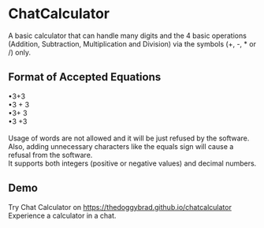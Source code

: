 # ChatCalculator
A basic calculator that can handle many digits and the 4 basic operations (Addition, Subtraction, Multiplication and Division) via the symbols (+, -, * or /) only.

## Format of Accepted Equations
•3+3<br>
•3 + 3<br>
•3+ 3<br>
•3 +3 <br><br>
Usage of words are not allowed and it will be just refused by the software. Also, adding unnecessary characters like the equals sign will cause a refusal from the software.<br>
It supports both integers (positive or negative values) and decimal numbers.

## Demo
Try Chat Calculator on https://thedoggybrad.github.io/chatcalculator
<br>
Experience a calculator in a chat.
